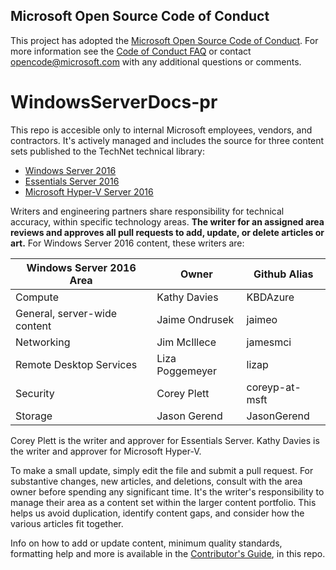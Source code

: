 ## Microsoft Open Source Code of Conduct

This project has adopted the [Microsoft Open Source Code of Conduct](https://opensource.microsoft.com/codeofconduct/).
For more information see the [Code of Conduct FAQ](https://opensource.microsoft.com/codeofconduct/faq/) or contact [opencode@microsoft.com](mailto:opencode@microsoft.com) with any additional questions or comments.

# WindowsServerDocs-pr

This repo is accesible only to internal Microsoft employees, vendors, and contractors. It's actively managed and includes the source for three content sets published to the TechNet technical library:

-  [Windows Server 2016](https://technet.microsoft.com/windows-server-docs/get-started/windows-server-2016)
-  [Essentials Server 2016]()
-  [Microsoft Hyper-V Server 2016](https://technet.microsoft.com/hyper-v-server-docs/Hyper-V-Server-2016)

Writers and engineering partners share responsibility for technical accuracy, within specific technology areas. **The writer for an assigned area reviews and approves all pull requests to add, update, or delete articles or art.** For Windows Server 2016 content, these writers are: 

Windows Server 2016 Area|Owner|Github Alias
---|---|---
Compute|Kathy Davies|KBDAzure
General, server-wide content|Jaime Ondrusek|jaimeo
Networking|Jim McIllece|jamesmci
Remote Desktop Services|Liza Poggemeyer|lizap
Security|Corey Plett|coreyp-at-msft
Storage|Jason Gerend|JasonGerend

Corey Plett is the writer and approver for Essentials Server. Kathy Davies is the writer and approver for Microsoft Hyper-V.

To make a small update, simply edit the file and submit a pull request. For substantive changes, new articles, and deletions, consult with the area owner before spending any significant time. It's the writer's responsibility to manage their area as a content set within the larger content portfolio. This helps us avoid duplication, identify content gaps, and consider how the various articles fit together.

Info on how to add or update content, minimum quality standards, formatting help and more is available in the [Contributor's Guide](./Contributor-guide/Contributor-index.md), in this repo.


